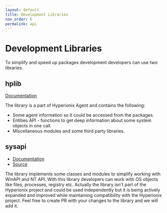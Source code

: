 ```yaml
---
layout: default
title: Development Libraries
nav_order: 6
permalink: api
---
```


# Development Libraries

To simplify and speed up packages development developers can use two libraries. 
## hplib
<a href="/runtime/modules/hp.html" target="_blank">Documentation</a>

The library is a part of Hyperionix Agent and contains the following:
* Some agent information so it could be accessed from the packages.
* Entities API - functions to get deep information about some system objects in one call.
* Miscellaneous modules and some third party libraries.

## sysapi
* <a href="/sysapi/index.html" target="_blank">Documentation</a>
* <a href="https://github.com/hyperionix/sysapi" target="_blank">Source</a>

The library implements some classes and modules to simplify working with WinAPI and NT API. With this library developers can work
with OS objects like files, processes, registry etc. Actually the library isn't part of the Hyperionix project and could be used independently but it is being actively expanded and improved while maintaining compatibility with the Hyperionix project. Feel free to create PR with your changes to the library and we will add it.


